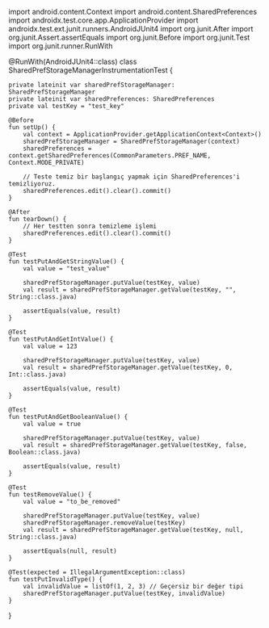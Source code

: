 import android.content.Context
import android.content.SharedPreferences
import androidx.test.core.app.ApplicationProvider
import androidx.test.ext.junit.runners.AndroidJUnit4
import org.junit.After
import org.junit.Assert.assertEquals
import org.junit.Before
import org.junit.Test
import org.junit.runner.RunWith

@RunWith(AndroidJUnit4::class)
class SharedPrefStorageManagerInstrumentationTest {

    private lateinit var sharedPrefStorageManager: SharedPrefStorageManager
    private lateinit var sharedPreferences: SharedPreferences
    private val testKey = "test_key"

    @Before
    fun setUp() {
        val context = ApplicationProvider.getApplicationContext<Context>()
        sharedPrefStorageManager = SharedPrefStorageManager(context)
        sharedPreferences = context.getSharedPreferences(CommonParameters.PREF_NAME, Context.MODE_PRIVATE)

        // Teste temiz bir başlangıç yapmak için SharedPreferences'i temizliyoruz.
        sharedPreferences.edit().clear().commit()
    }

    @After
    fun tearDown() {
        // Her testten sonra temizleme işlemi
        sharedPreferences.edit().clear().commit()
    }

    @Test
    fun testPutAndGetStringValue() {
        val value = "test_value"

        sharedPrefStorageManager.putValue(testKey, value)
        val result = sharedPrefStorageManager.getValue(testKey, "", String::class.java)

        assertEquals(value, result)
    }

    @Test
    fun testPutAndGetIntValue() {
        val value = 123

        sharedPrefStorageManager.putValue(testKey, value)
        val result = sharedPrefStorageManager.getValue(testKey, 0, Int::class.java)

        assertEquals(value, result)
    }

    @Test
    fun testPutAndGetBooleanValue() {
        val value = true

        sharedPrefStorageManager.putValue(testKey, value)
        val result = sharedPrefStorageManager.getValue(testKey, false, Boolean::class.java)

        assertEquals(value, result)
    }

    @Test
    fun testRemoveValue() {
        val value = "to_be_removed"

        sharedPrefStorageManager.putValue(testKey, value)
        sharedPrefStorageManager.removeValue(testKey)
        val result = sharedPrefStorageManager.getValue(testKey, null, String::class.java)

        assertEquals(null, result)
    }

    @Test(expected = IllegalArgumentException::class)
    fun testPutInvalidType() {
        val invalidValue = listOf(1, 2, 3) // Geçersiz bir değer tipi
        sharedPrefStorageManager.putValue(testKey, invalidValue)
    }
}
